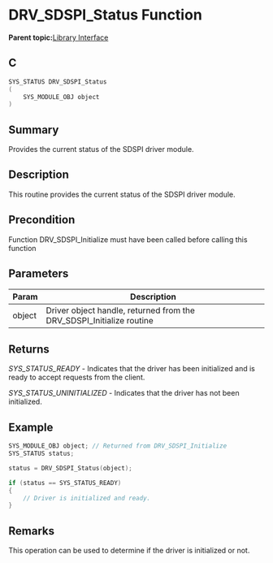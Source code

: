 # DRV\_SDSPI\_Status Function

**Parent topic:**[Library Interface](GUID-7A1B4F41-7CC6-49CF-941E-25265059D247.md)

## C

```c
SYS_STATUS DRV_SDSPI_Status
(
    SYS_MODULE_OBJ object
)
```

## Summary

Provides the current status of the SDSPI driver module.

## Description

This routine provides the current status of the SDSPI driver module.

## Precondition

Function DRV\_SDSPI\_Initialize must have been called before calling this function

## Parameters

|Param|Description|
|-----|-----------|
|object|Driver object handle, returned from the DRV\_SDSPI\_Initialize routine|

## Returns

*SYS\_STATUS\_READY* - Indicates that the driver has been initialized and is ready to accept requests from the client.

*SYS\_STATUS\_UNINITIALIZED* - Indicates that the driver has not been initialized.

## Example

```c
SYS_MODULE_OBJ object; // Returned from DRV_SDSPI_Initialize
SYS_STATUS status;

status = DRV_SDSPI_Status(object);

if (status == SYS_STATUS_READY)
{
    // Driver is initialized and ready.
}
```

## Remarks

This operation can be used to determine if the driver is initialized or not.

